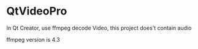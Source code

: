 # QtVideoPro
In Qt Creator, use ffmpeg decode Video, this project does't contain audio


ffmpeg version is 4.3
